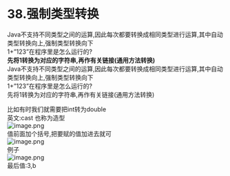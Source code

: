 # 38.强制类型转换

Java不支持不同类型之间的运算,因此每次都要转换成相同类型进行运算,其中自动类型转换向上,强制类型转换向下<br />1+”123”在程序里是怎么运行的?<br />****先将1转换为对应的字符串,再作有关链接(通用方法转换)****<br />Java不支持不同类型之间的运算,因此每次都要转换成相同类型进行运算,其中自动类型转换向上,强制类型转换向下<br />1+”123”在程序里是怎么运行的?<br />先将1转换为对应的字符串,再作有关链接(通用方法转换)

比如有时我们就需要把int转为double<br />英文:cast 也称为造型<br />![image.png](https://cdn.nlark.com/yuque/0/2019/png/349894/1559208972816-20164b68-8a81-4242-ba4a-b8eb40bd3889.png#align=left&display=inline&height=89&name=image.png&originHeight=89&originWidth=408&size=29699&status=done&width=408)<br />值前面加个括号,把要赋的值加进去就可<br />![image.png](https://cdn.nlark.com/yuque/0/2019/png/349894/1559209020494-5e3fbc76-9c9e-4af4-aa97-8571e52693df.png#align=left&display=inline&height=31&name=image.png&originHeight=31&originWidth=374&size=14548&status=done&width=374)<br />例子<br />![image.png](https://cdn.nlark.com/yuque/0/2019/png/349894/1559209114938-c8544f68-0005-46eb-ab52-8d8a909be36e.png#align=left&display=inline&height=128&name=image.png&originHeight=128&originWidth=368&size=31600&status=done&width=368)<br />最后值:3,b

